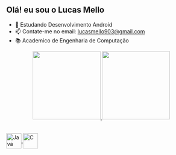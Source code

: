 ## Olá! eu sou o Lucas Mello

- 📱 Estudando Desenvolvimento Android
- 📫 Contate-me no email: lucasmello903@gmail.com
- 📚 Academico de Engenharia de Computação

<div align="center">
  <a href="https://github.com/lucasmello903">
  <img height="180em" src="https://github-readme-stats.vercel.app/api?username=lucasmello903&show_icons=true&theme=dark&include_all_commits=true&count_private=true"/>
  <img height="180em" src="https://github-readme-stats.vercel.app/api/top-langs/?username=lucasmello903&layout=compact&langs_count=7&theme=dark"/>
    </div>
  
<div style="display: inline_block"><br>
  <div style="display: inline_block"><br>
  <img align="center" alt="Java" height="40" width="40" src="https://cdn.jsdelivr.net/gh/devicons/devicon/icons/java/java-original.svg" />
  <img align="center" alt="C" height="40" width="40" src="https://cdn.jsdelivr.net/gh/devicons/devicon/icons/c/c-original.svg" />
  </div>
  
 
 
 

